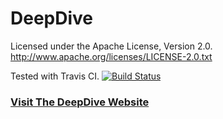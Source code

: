 # DeepDive

Licensed under the Apache License, Version 2.0. http://www.apache.org/licenses/LICENSE-2.0.txt

Tested with Travis CI. 
[![Build Status](https://travis-ci.org/HazyResearch/deepdive.svg?branch=master)](https://travis-ci.org/HazyResearch/deepdive)

### [Visit The DeepDive Website](http://deepdive.stanford.edu)
